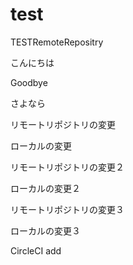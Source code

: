 # test
TESTRemoteRepositry

こんにちは

Goodbye

さよなら

リモートリポジトリの変更

ローカルの変更

リモートリポジトリの変更２

ローカルの変更２

リモートリポジトリの変更３

ローカルの変更３

CircleCI add
